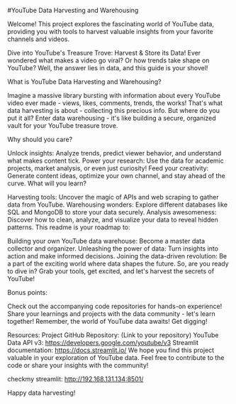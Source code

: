 #YouTube Data Harvesting and Warehousing

Welcome! This project explores the fascinating world of YouTube data, providing you with tools to harvest valuable insights from your favorite channels and videos.

Dive into YouTube's Treasure Trove: Harvest & Store its Data!
Ever wondered what makes a video go viral? Or how trends take shape on YouTube? Well, the answer lies in data, and this guide is your shovel! 

What is YouTube Data Harvesting and Warehousing?

Imagine a massive library bursting with information about every YouTube video ever made - views, likes, comments, trends, the works! That's what data harvesting is about - collecting this precious info. But where do you put it all? Enter data warehousing - it's like building a secure, organized vault for your YouTube treasure trove.

Why should you care?

Unlock insights: Analyze trends, predict viewer behavior, and understand what makes content tick.
Power your research: Use the data for academic projects, market analysis, or even just curiosity!
Feed your creativity: Generate content ideas, optimize your own channel, and stay ahead of the curve.
What will you learn?

Harvesting tools: Uncover the magic of APIs and web scraping to gather data from YouTube.
Warehousing wonders: Explore different databases like SQL and MongoDB to store your data securely.
Analysis awesomeness: Discover how to clean, analyze, and visualize your data to reveal hidden patterns.
This readme is your roadmap to:

Building your own YouTube data warehouse: Become a master data collector and organizer.
Unleashing the power of data: Turn insights into action and make informed decisions.
Joining the data-driven revolution: Be a part of the exciting world where data shapes the future.
So, are you ready to dive in? Grab your tools, get excited, and let's harvest the secrets of YouTube!

Bonus points:

Check out the accompanying code repositories for hands-on experience!
Share your learnings and projects with the data community - let's learn together!
Remember, the world of YouTube data awaits! Get digging! 

Resources:
Project GitHub Repository: (Link to your repository)
YouTube Data API v3: https://developers.google.com/youtube/v3
Streamlit documentation: https://docs.streamlit.io/
We hope you find this project valuable in your exploration of YouTube data. Feel free to contribute to the code or share your insights with the community!


checkmy streamlit: http://192.168.131.134:8501/

Happy data harvesting!
